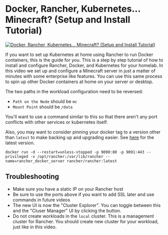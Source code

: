# Docker, Rancher, Kubernetes... Minecraft? (Setup and Install Tutorial)

[![Docker, Rancher, Kubernetes... Minecraft? (Setup and Install Tutorial)](https://img.youtube.com/vi/oILc0ywDVTk/0.jpg)](https://www.youtube.com/watch?v=oILc0ywDVTk "Docker, Rancher, Kubernetes... Minecraft? (Setup and Install Tutorial)")


If you want to set up Kubernetes at home using Rancher to run Docker containers, this is the guide for you. This is a step by step tutorial of how to install and configure Rancher, Docker, and Kubernetes for your homelab.  In this video we set up and configure a Minecraft server in just a matter of minutes with some enterprise like features.  You can use this same process to spin up other Docker containers at home on your server or desktop.

The two paths in the workload configuration need to be reversed:
 - `Path on the Node` should be `mc`
 - `Mount Point` should be `/data`

You'll want to use a command similar to this so that there aren't any port conflicts with other services or kubernetes itself.

Also, you may want to consider pinning your docker tag to a version other than `latest` to make backing up and upgrading easier. See [here](https://hub.docker.com/r/rancher/rancher/tags) for the latest version.

```
docker run -d --restart=unless-stopped -p 9090:80 -p 9091:443 --privileged -v /opt/rancher:/var/lib/rancher --name=rancher_docker_server rancher/rancher:latest
```

## Troubleshooting

* Make sure you have a static IP on your Rancher host
* Be sure to use the ports above if you want to add SSL later and use commands in future videos
* The new UI is now the "Cluster Explorer".  You can toggle between this and the "Cluser Manager" UI by clicking the button.
* Do not create workloads in the `local` cluster.  This is a management cluster for Rancher.  You should create new cluster for your workload, just like in this video.